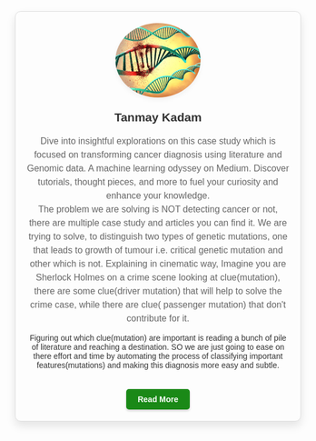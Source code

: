 <div align="center" style="font-family: 'Arial', sans-serif; color: #333; border: 1px solid #ddd; padding: 20px; border-radius: 10px; max-width: 640px; margin: auto; box-shadow: 0 8px 16px rgba(0,0,0,0.1);">
  <a href="https://medium.com/@tanmay.kdm" style="text-decoration: none; color: inherit;">
    <img src="iStock-691662000-2a225983e48d4b3289bf0bac718c0e75.jpg" width="150" style="border-radius: 50%; box-shadow: 0 4px 8px rgba(0,0,0,0.05);" alt="Tanmay Kadam"/>
  </a>
  <h2 style="margin-top: 20px; color: #333;">Tanmay Kadam</h2>
  <p style="color: #666; max-width: 600px; margin: auto; font-size: 16px; line-height: 1.5;">
    Dive into insightful explorations on this case study which is focused on transforming cancer diagnosis using literature and Genomic data. A machine learning odyssey on Medium. Discover tutorials, thought pieces, and more to fuel your curiosity and enhance your knowledge. <br>
    The problem we are solving is NOT detecting cancer or not, there are multiple case study and articles you can find it. We are trying to solve, to distinguish two types of genetic mutations, one that leads to growth of tumour i.e. critical genetic mutation and other which is not. Explaining in cinematic way, Imagine you are Sherlock Holmes on a crime scene looking at clue(mutation), there are some clue(driver mutation) that will help to solve the crime case, while there are clue( passenger mutation) that don't contribute for it.

Figuring out which clue(mutation) are important is reading a bunch of pile of literature and reaching a destination. SO we are just going to ease on there effort and time by automating the process of classifying important features(mutations) and making this diagnosis more easy and subtle.
  </p>
  <a href="https://medium.com/@tanmay.kdm" style="display: inline-block; margin-top: 20px; background-color: #1a8917; color: white; padding: 10px 20px; text-decoration: none; border-radius: 5px; font-weight: bold; box-shadow: 0 2px 4px rgba(0,0,0,0.2);">
    Read More
  </a>
</div>
